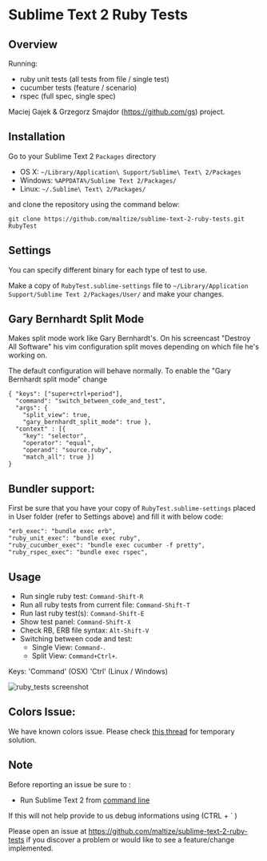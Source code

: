 Sublime Text 2 Ruby Tests
=========================

Overview
--------
Running:

  - ruby unit tests (all tests from file / single test)
  - cucumber tests (feature / scenario)
  - rspec (full spec, single spec)

Maciej Gajek & Grzegorz Smajdor (https://github.com/gs) project.

Installation
------------

Go to your Sublime Text 2 `Packages` directory

 - OS X: `~/Library/Application\ Support/Sublime\ Text\ 2/Packages`
 - Windows: `%APPDATA%/Sublime Text 2/Packages/`
 - Linux: `~/.Sublime\ Text\ 2/Packages/`

and clone the repository using the command below:

``` shell
git clone https://github.com/maltize/sublime-text-2-ruby-tests.git RubyTest
```

Settings
--------

You can specify different binary for each type of test to use.

Make a copy of `RubyTest.sublime-settings` file to `~/Library/Application Support/Sublime Text 2/Packages/User/` and make your changes.


Gary Bernhardt Split Mode
-------------------------

Makes split mode work like Gary Bernhardt's.  On his screencast "Destroy All Software" his vim configuration split moves depending on which file he's working on.

The default configuration will behave normally.  To enable the "Gary Bernhardt split mode" change 

    { "keys": ["super+ctrl+period"], 
      "command": "switch_between_code_and_test", 
      "args": {
        "split_view": true,
        "gary_bernhardt_split_mode": true },
      "context" : [{ 
        "key": "selector", 
        "operator": "equal", 
        "operand": "source.ruby", 
        "match_all": true }]
    }


Bundler support:
------------
First be sure that you have your copy of `RubyTest.sublime-settings` placed in User folder (refer to Settings above) and fill it  with below code:

    "erb_exec": "bundle exec erb",
    "ruby_unit_exec": "bundle exec ruby",
    "ruby_cucumber_exec": "bundle exec cucumber -f pretty",
    "ruby_rspec_exec": "bundle exec rspec",


Usage
-----

 - Run single ruby test: `Command-Shift-R`
 - Run all ruby tests from current file: `Command-Shift-T`
 - Run last ruby test(s): `Command-Shift-E`
 - Show test panel: `Command-Shift-X`
 - Check RB, ERB file syntax: `Alt-Shift-V`
 - Switching between code and test:
    - Single View: `Command-`.
    - Split View:  `Command+Ctrl+`.

Keys:
 'Command' (OSX)
 'Ctrl' (Linux / Windows)

 ![ruby_tests screenshot](https://github.com/maltize/sublime-text-2-ruby-tests/raw/master/ruby_tests.png)


Colors Issue:
------------
We have known colors issue. Please check [this thread](https://github.com/maltize/sublime-text-2-ruby-tests/issues/33#issuecomment-3553701) for temporary solution.

Note
----
Before reporting an issue be sure to :

  - Run Sublime Text 2 from [command line](http://www.sublimetext.com/docs/2/osx_command_line.html)

If this will not help provide to us debug informations using (CTRL + ` )

Please open an issue at https://github.com/maltize/sublime-text-2-ruby-tests if you discover a problem or would like to see a feature/change implemented.
